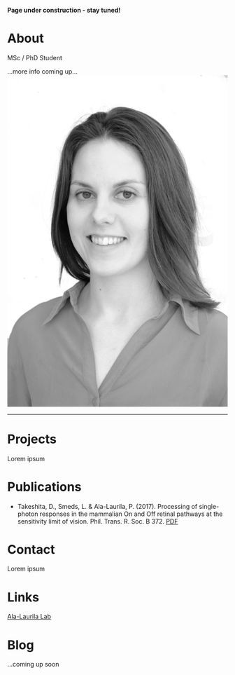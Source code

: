 
**Page under construction - stay tuned!** 

# About 
MSc / PhD Student

...more info coming up...
![](https://github.com/linasmeds/linasmeds.github.io/blob/master/assets/images/DSCF8694bw.jpg)

* * *
# Projects
Lorem ipsum

# Publications
* Takeshita, D., Smeds, L. & Ala-Laurila, P. (2017). Processing of single-photon responses in the mammalian On and Off retinal pathways at the sensitivity limit of vision. Phil. Trans. R. Soc. B 372. [PDF](http://ala-laurila.biosci.helsinki.fi/content/refs/takeshita_et_al_2017.pdf)

# Contact
Lorem ipsum

# Links
[Ala-Laurila Lab](http://ala-laurila.biosci.helsinki.fi/#home)

# Blog
...coming up soon
